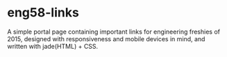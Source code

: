 # eng58-links
A simple portal page containing important links for engineering freshies of 2015, 
designed with responsiveness and mobile devices in mind, and written with jade(HTML) + CSS.
